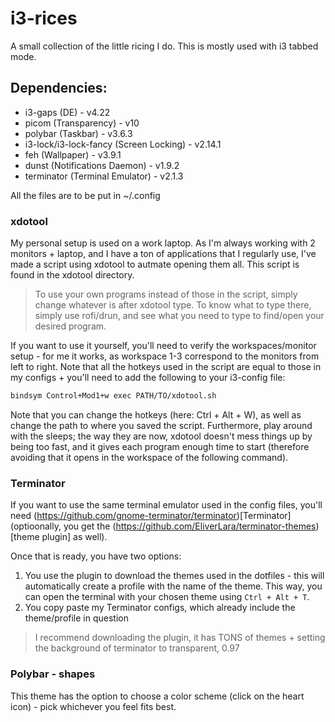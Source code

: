 # i3-rices

A small collection of the little ricing I do. This is mostly used with i3 tabbed mode.

## Dependencies:

- i3-gaps (DE) - v4.22
- picom (Transparency) - v10
- polybar (Taskbar) - v3.6.3
- i3-lock/i3-lock-fancy (Screen Locking) - v2.14.1
- feh (Wallpaper) - v3.9.1
- dunst (Notifications Daemon) - v1.9.2
- terminator (Terminal Emulator) - v2.1.3

All the files are to be put in ~/.config

### xdotool

My personal setup is used on a work laptop. As I'm always working with 2 monitors + laptop, and I have a ton of applications that I regularly use, I've made a script using xdotool to autmate opening them all. This script is found in the xdotool directory.

> To use your own programs instead of those in the script, simply change whatever is after xdotool type. To know what to type there, simply use rofi/drun, and see what you need to type to find/open your desired program.

If you want to use it yourself, you'll need to verify the workspaces/monitor setup - for me it works, as workspace 1-3 correspond to the monitors from left to right. Note that all the hotkeys used in the script are equal to those in my configs + you'll need to add the following to your i3-config file:

```bash
bindsym Control+Mod1+w exec PATH/TO/xdotool.sh
```

Note that you can change the hotkeys (here: Ctrl + Alt + W), as well as change the path to where you saved the script. Furthermore, play around with the sleeps; the way they are now, xdotool doesn't mess things up by being too fast, and it gives each program enough time to start (therefore avoiding that it opens in the workspace of the following command).

### Terminator

If you want to use the same terminal emulator used in the config files, you'll need (https://github.com/gnome-terminator/terminator)[Terminator] (optioonally, you get the (https://github.com/EliverLara/terminator-themes)[theme plugin] as well).

Once that is ready, you have two options:
1. You use the plugin to download the themes used in the dotfiles - this will automatically create a profile with the name of the theme. This way, you can open the terminal with your chosen theme using `Ctrl + Alt + T`.
2. You copy paste my Terminator configs, which already include the theme/profile in question

> I recommend downloading the plugin, it has TONS of themes + setting the background of terminator to transparent, 0.97

### Polybar - shapes

This theme has the option to choose a color scheme (click on the heart icon) - pick whichever you feel fits best.